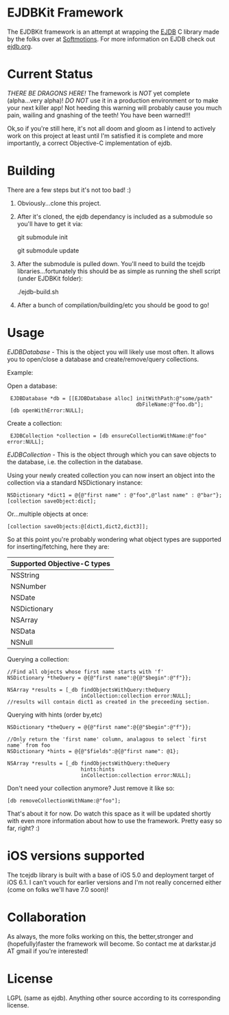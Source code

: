 EJDBKit Framework
=================

The EJDBKit framework is an attempt at wrapping the [EJDB](https://github.com/Softmotions/ejdb) C library made by the folks over at [Softmotions](http://softmotions.com).
For more information on EJDB check out [ejdb.org](http://ejdb.org).

Current Status
=================
*THERE BE DRAGONS HERE!* The framework is *NOT* yet complete (alpha...very alpha)! *DO NOT* use it in a production environment or to make your next killer app! Not heeding this warning will probably cause you much pain, wailing
and gnashing of the teeth! You have been warned!!!

Ok,so if you're still here, it's not all doom and gloom as I intend to actively work on this project at least until I'm satisfied it is complete and more importantly, a correct Objective-C implementation of ejdb.

Building
=================
There are a few steps but it's not too bad! :)

1. Obviously...clone this project.
2. After it's cloned, the ejdb dependancy is included as a submodule so you'll have to get it via:

    git submodule init
    
    git submodule update
3. After the submodule is pulled down. You'll need to build the tcejdb libraries...fortunately
this should be as simple as running the shell script (under EJDBKit folder):

    ./ejdb-build.sh
    
4. After a bunch of compilation/building/etc you should be good to go!

Usage
==================

*EJDBDatabase* - This is the object you will likely use most often. It allows you to open/close a database and create/remove/query collections.

Example:

Open a database:

```objc
 EJDBDatabase *db = [[EJDBDatabase alloc] initWithPath:@"some/path" 
                                          dbFileName:@"foo.db"];
 [db openWithError:NULL];
```

Create a collection:

```objc
 EJDBCollection *collection = [db ensureCollectionWithName:@"foo" error:NULL];

```

*EJDBCollection* - This is the object through which you can save objects to the database, i.e. the collection in the database.

Using your newly created collection you can now
insert an object into the collection via a standard NSDictionary instance:

```objc
NSDictionary *dict1 = @{@"first name" : @"foo",@"last name" : @"bar"};
[collection saveObject:dict];
```
Or...multiple objects at once:

```objc
[collection saveObjects:@[dict1,dict2,dict3]];
```

So at this point you're probably wondering what object types are supported for inserting/fetching, here they are:

| Supported Objective-C types |
|----------|
| NSString |
| NSNumber |
| NSDate   |
| NSDictionary|
| NSArray|
| NSData |
| NSNull |

Querying a collection:

```objc
//Find all objects whose first name starts with 'f'
NSDictionary *theQuery = @{@"first name":@{@"$begin":@"f"}};

NSArray *results = [_db findObjectsWithQuery:theQuery 
						inCollection:collection error:NULL];
//results will contain dict1 as created in the preceeding section.
```

Querying with hints (order by,etc)

```objc
NSDictionary *theQuery = @{@"first name":@{@"$begin":@"f"}};

//Only return the 'first name' column, analagous to select `first name` from foo
NSDictionary *hints = @{@"$fields":@{@"first name": @1};

NSArray *results = [_db findObjectsWithQuery:theQuery
						hints:hints
						inCollection:collection error:NULL];
```

Don't need your collection anymore? Just remove it like so:

```objc
[db removeCollectionWithName:@"foo"];
```

That's about it for now. Do watch this space as it will be updated
shortly with even more information about how to use the framework. Pretty easy so far, right? :)


iOS versions supported
=======================

The tcejdb library is built with a base of iOS 5.0 and deployment target of iOS 6.1.
I can't vouch for earlier versions and I'm not really concerned either (come on folks we'll have 7.0 soon)!

Collaboration
==============
As always, the more folks working on this, the better,stronger and (hopefully)faster the framework
will become. So contact me at darkstar.jd AT gmail if you're interested!

License
==============
LGPL (same as ejdb). Anything other source according to its corresponding license.